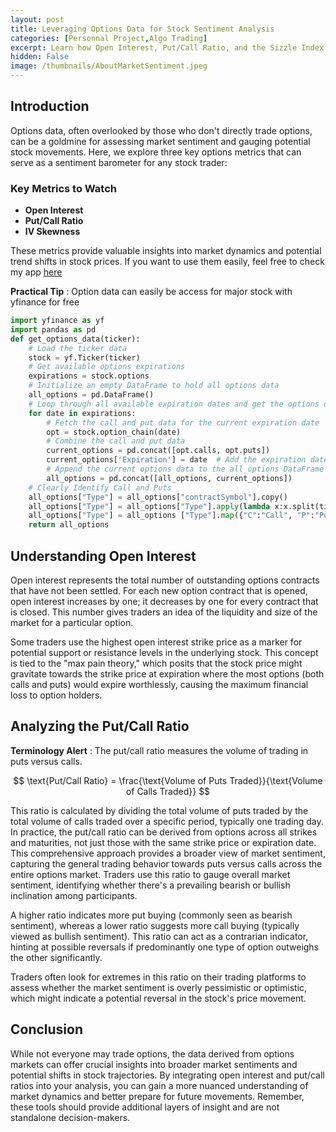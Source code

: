 ```yaml
---
layout: post
title: Leveraging Options Data for Stock Sentiment Analysis 
categories: [Personnal Project,Algo Trading]
excerpt: Learn how Open Interest, Put/Call Ratio, and the Sizzle Index can enhance your understanding of market sentiment and stock trends
hidden: False
image: /thumbnails/AboutMarketSentiment.jpeg
---
```


## Introduction 

Options data, often overlooked by those who don't directly trade options, can be a goldmine for assessing market sentiment and gauging potential stock movements. Here, we explore three key options metrics that can serve as a sentiment barometer for any stock trader:

### Key Metrics to Watch

- **Open Interest**
- **Put/Call Ratio**
- **IV Skewness**

These metrics provide valuable insights into market dynamics and potential trend shifts in stock prices. If you want to use them easily, feel free to check my app [here](https://is-it-time-to-buy.streamlit.app/)

**Practical Tip** : Option data can easily be access for major stock with yfinance for free

```python
import yfinance as yf
import pandas as pd
def get_options_data(ticker):
    # Load the ticker data
    stock = yf.Ticker(ticker)
    # Get available options expirations
    expirations = stock.options
    # Initialize an empty DataFrame to hold all options data
    all_options = pd.DataFrame()
    # Loop through all available expiration dates and get the options data
    for date in expirations:
        # Fetch the call and put data for the current expiration date
        opt = stock.option_chain(date)
        # Combine the call and put data
        current_options = pd.concat([opt.calls, opt.puts])
        current_options['Expiration'] = date  # Add the expiration date to the DataFrame
        # Append the current options data to the all_options DataFrame
        all_options = pd.concat([all_options, current_options])
    # Clearly Identify Call and Puts 
    all_options["Type"] = all_options["contractSymbol"].copy()
    all_options["Type"] = all_options["Type"].apply(lambda x:x.split(ticker)[1][6])
    all_options["Type"] = all_options ["Type"].map({"C":"Call", "P":"Put"})
    return all_options
```

## Understanding Open Interest

Open interest represents the total number of outstanding options contracts that have not been settled. For each new option contract that is opened, open interest increases by one; it decreases by one for every contract that is closed. This number gives traders an idea of the liquidity and size of the market for a particular option.

Some traders use the highest open interest strike price as a marker for potential support or resistance levels in the underlying stock. This concept is tied to the "max pain theory," which posits that the stock price might gravitate towards the strike price at expiration where the most options (both calls and puts) would expire worthlessly, causing the maximum financial loss to option holders.

## Analyzing the Put/Call Ratio

**Terminology Alert** : The put/call ratio measures the volume of trading in puts versus calls.

$$ \text{Put/Call Ratio} = \frac{\text{Volume of Puts Traded}}{\text{Volume of Calls Traded}} $$

This ratio is calculated by dividing the total volume of puts traded by the total volume of calls traded over a specific period, typically one trading day. In practice, the put/call ratio can be derived from options across all strikes and maturities, not just those with the same strike price or expiration date. This comprehensive approach provides a broader view of market sentiment, capturing the general trading behavior towards puts versus calls across the entire options market. Traders use this ratio to gauge overall market sentiment, identifying whether there's a prevailing bearish or bullish inclination among participants.

A higher ratio indicates more put buying (commonly seen as bearish sentiment), whereas a lower ratio suggests more call buying (typically viewed as bullish sentiment). This ratio can act as a contrarian indicator, hinting at possible reversals if predominantly one type of option outweighs the other significantly.

Traders often look for extremes in this ratio on their trading platforms to assess whether the market sentiment is overly pessimistic or optimistic, which might indicate a potential reversal in the stock's price movement.

## Conclusion

While not everyone may trade options, the data derived from options markets can offer crucial insights into broader market sentiments and potential shifts in stock trajectories. By integrating open interest and put/call ratios into your analysis, you can gain a more nuanced understanding of market dynamics and better prepare for future movements. Remember, these tools should provide additional layers of insight and are not standalone decision-makers.
